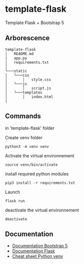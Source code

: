 # template-flask
Template Flask + Bootstrap 5



## Arborescence

```
template-flask
│   README.md
|   app.py
│   requirements.txt    
│
└───static
│   └───css
│       │   style.css
│   └───js
│       │   script.js
│   └───templates
│       │   index.html
|
```
 
## Commands

in 'template-flask' folder

Create venv folder 
```
python3 -m venv venv 
```

Activate the virtual environnement
```
source venv/bin/activate 
```

install required python modules
```
pip3 install -r requirements.txt  
```

Launch 
```
flask run
```

deactivate the virtual environnement
```
deactivate 
```

## Documentation 

+ [Documentation Bootstrap 5](https://getbootstrap.com/docs/5.0/getting-started/introduction/)
+ [Documentation Flask](https://flask.palletsprojects.com/en/2.0.x/)
+ [Cheat sheet Python venv](https://aaronlelevier.github.io/virtualenv-cheatsheet/)

